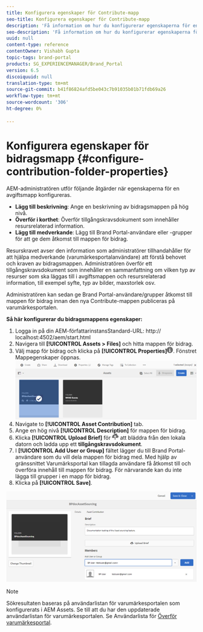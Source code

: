 ```yaml
---
title: Konfigurera egenskaper för Contribute-mapp
seo-title: Konfigurera egenskaper för Contribute-mapp
description: 'Få information om hur du konfigurerar egenskaperna för en bidragsmapp i AEM Assets. '
seo-description: 'Få information om hur du konfigurerar egenskaperna för en bidragsmapp i AEM Assets. '
uuid: null
content-type: reference
contentOwner: Vishabh Gupta
topic-tags: brand-portal
products: SG_EXPERIENCEMANAGER/Brand_Portal
version: 6.5
discoiquuid: null
translation-type: tm+mt
source-git-commit: b41f86824afd5be043c7b91035b01b71fdb69a26
workflow-type: tm+mt
source-wordcount: '306'
ht-degree: 0%

---
```



# Konfigurera egenskaper för bidragsmapp {#configure-contribution-folder-properties}

AEM-administratören utför följande åtgärder när egenskaperna för en avgiftsmapp konfigureras.

* **Lägg till beskrivning**: Ange en beskrivning av bidragsmappen på hög nivå.
* **Överför i korthet**:  Överför tillgångskravsdokument som innehåller resursrelaterad information.
* **Lägg till medverkande**: Lägg till Brand Portal-användare eller -grupper för att ge dem åtkomst till mappen för bidrag.

Resurskravet avser den information som administratörer tillhandahåller för att hjälpa medverkande (varumärkesportalanvändare) att förstå behovet och kraven av bidragsmappen. Administratören överför ett tillgångskravsdokument som innehåller en sammanfattning om vilken typ av resurser som ska läggas till i avgiftsmappen och resursrelaterad information, till exempel syfte, typ av bilder, maxstorlek osv.

Administratören kan sedan ge Brand Portal-användare/grupper åtkomst till mappen för bidrag innan den nya Contribute-mappen publiceras på varumärkesportalen.

**Så här konfigurerar du bidragsmappens egenskaper:**

1. Logga in på din AEM-författarinstansStandard-URL: http:// localhost:4502/aem/start.html
1. Navigera till **[!UICONTROL Assets > Files]** och hitta mappen för bidrag.
1. Välj mapp för bidrag och klicka på **[!UICONTROL Properties]**![](assets/properties.png). Fönstret Mappegenskaper öppnas.
   ![](assets/contribution-folder-property1.png)
1. Navigate to **[!UICONTROL Asset Contribution]** tab.
1. Ange en hög nivå **[!UICONTROL Description]** för mappen för bidrag.
1. Klicka **[!UICONTROL Upload Brief]** för ![](assets/upload.png) att bläddra från den lokala datorn och ladda upp ett **tillgångskravsdokument**.
1. I **[!UICONTROL Add User or Group]** fältet lägger du till Brand Portal-användare som du vill dela mappen för bidrag med. Med hjälp av gränssnittet Varumärksportal kan tillagda användare få åtkomst till och överföra innehåll till mappen för bidrag. För närvarande kan du inte lägga till grupper i en mapp för bidrag.
1. Klicka på **[!UICONTROL Save]**.

![](assets/contribution-folder-property2.png)

>[!NOTE]
>
>Sökresultaten baseras på användarlistan för varumärkesportalen som konfigurerats i AEM Assets. Se till att du har den uppdaterade användarlistan för varumärkesportalen. Se Användarlista för [Överför varumärkesportal](brand-portal-configure-asset-sourcing.md).
